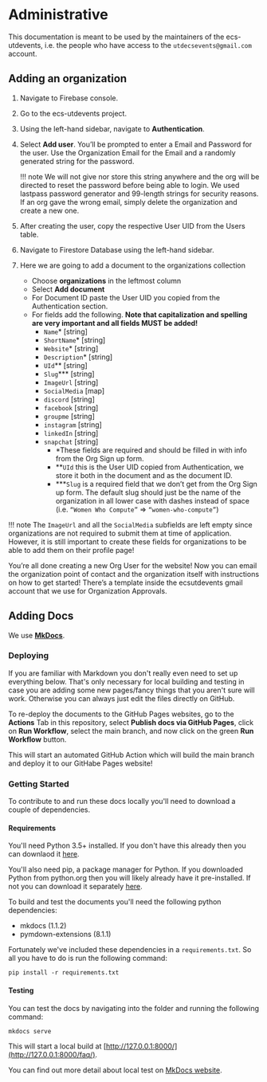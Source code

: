 # Administrative

This documentation is meant to be used by the maintainers of the ecs-utdevents, i.e. the people who have access to the `utdecsevents@gmail.com` account.

## Adding an organization
1. Navigate to Firebase console.
2. Go to the ecs-utdevents project.
3. Using the left-hand sidebar, navigate to **Authentication**.
4. Select **Add user**. You’ll be prompted to enter a Email and Password for the user. Use the Organization Email for the Email and a randomly generated string for the password.

    !!! note 
        We will not give nor store this string anywhere and the org will be directed to reset the password before being able to login.
        We used lastpass password generator and 99-length strings for security reasons.
        If an org gave the wrong email, simply delete the organization and create a new one.

5. After creating the user, copy the respective User UID from the Users table.
6. Navigate to Firestore Database using the left-hand sidebar.
7. Here we are going to add a document to the organizations collection
    * Choose **organizations** in the leftmost column
    * Select **Add document**
    * For Document ID paste the User UID you copied from the Authentication section.
    * For fields add the following. **Note that capitalization and spelling are very important and all fields MUST be added!** 
        * `Name`* [string]
        * `ShortName`* [string]
        * `Website`* [string]
        * `Description`* [string]
        * `UId`** [string]
        * `Slug`*** [string]
        * `ImageUrl` [string]
        * `SocialMedia` [map]
        * `discord` [string]
        * `facebook` [string]
        * `groupme` [string]
        * `instagram` [string]
        * `linkedIn` [string]
        * `snapchat` [string]
            * *These fields are required and should be filled in with info from the Org Sign up form.
            * **`UId` this is the User UID copied from Authentication, we store it both in the document and as the document ID.
            * ***`Slug` is a required field that we don’t get from the Org Sign up form. The default slug should just be the name of the organization in all lower case with dashes instead of space (i.e. `“Women Who Compute”` => ``“women-who-compute”``)

!!! note
    The `ImageUrl` and all the `SocialMedia` subfields are left empty since organizations are not required to submit them at time of application. However, it is still important to create these fields for organizations to be able to add them on their profile page!

You’re all done creating a new Org User for the website!
Now you can email the organization point of contact and the organization itself with instructions on how to get started! There’s a template inside the ecsutdevents gmail account that we use for Organization Approvals.

## Adding Docs

We use [**MkDocs**](https://www.mkdocs.org/).

### Deploying
If you are familiar with Markdown you don't really even need to set up everything below. That's only necessary for local building and testing in case you are adding some new pages/fancy things that you aren't sure will work. Otherwise you can always just edit the files directly on GitHub.

To re-deploy the documents to the GitHub Pages websites, go to the **Actions** Tab in this repository, select **Publish docs via GitHub Pages**, click on **Run Workflow**, select the main branch, and now click on the green **Run Workflow** button.

This will start an automated GitHub Action which will build the main branch and deploy it to our GitHabe Pages website!

### Getting Started
To contribute to and run these docs locally you'll need to download a couple of dependencies.

#### Requirements
You'll need Python 3.5+ installed. If you don't have this already then you can downlaod it [here](https://www.python.org/downloads/).

You'll also need pip, a package manager for Python. If you downloaded Python from python.org then you will likely already have it pre-installed. If not you can download it separately [here](https://pip.pypa.io/en/stable/installing/).

To build and test the documents you'll need the following python dependencies:
- mkdocs (1.1.2)
- pymdown-extensions (8.1.1)

Fortunately we've included these dependencies in a `requirements.txt`. So all you have to do is run the following command:

`pip install -r requirements.txt`

#### Testing
You can test the docs by navigating into the folder and running the following command:

`mkdocs serve`

This will start a local build at [http://127.0.0.1:8000/](http://127.0.0.1:8000/faq/).

You can find out more detail about local test on [MkDocs website](https://www.mkdocs.org/#getting-started).

